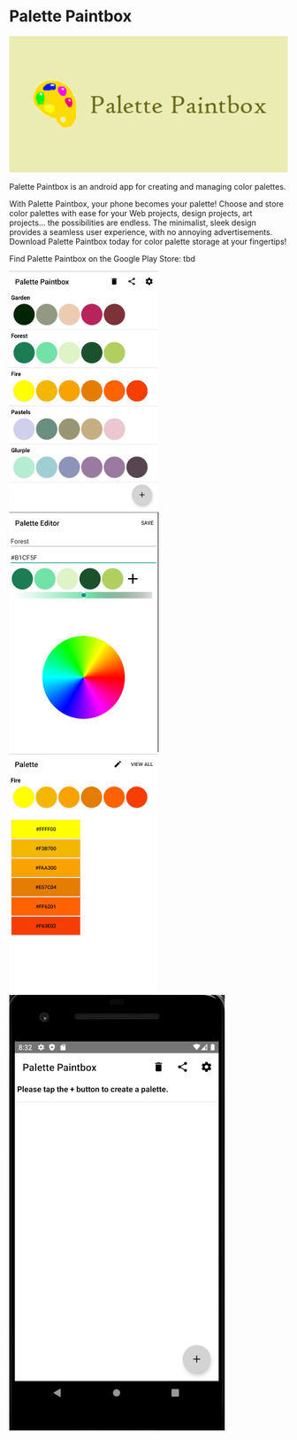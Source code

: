 # Palette Paintbox #

![Palette Paintbox Banner](https://github.com/m-iori/palette-paintbox/blob/main/banner.png?raw=true)

Palette Paintbox is an android app for creating and managing color palettes.

With Palette Paintbox, your phone becomes your palette! Choose and store color palettes with ease for your Web projects, design projects, art projects… the possibilities are endless. The minimalist, sleek design provides a seamless user experience, with no annoying advertisements. Download Palette Paintbox today for color palette storage at your fingertips!

Find Palette Paintbox on the Google Play Store: tbd

![Multi Palette View](https://github.com/m-iori/palette-paintbox/blob/main/multiview.png?raw=true)
![Single Palette View](https://github.com/m-iori/palette-paintbox/blob/main/singleview.png?raw=true)
![Detailed Palette View](https://github.com/m-iori/palette-paintbox/blob/main/detailview.png?raw=true)
![Demo](https://github.com/m-iori/palette-paintbox/blob/main/demo.gif?raw=true)
